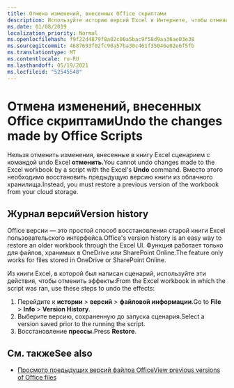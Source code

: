 ```yaml
---
title: Отмена изменений, внесенных Office скриптами
description: Используйте историю версий Excel в Интернете, чтобы отменить изменения, внесенные при запуске скрипта.
ms.date: 01/08/2019
localization_priority: Normal
ms.openlocfilehash: f9f22d4879f8a02c00a5bac9f58d9aa36ae03e38
ms.sourcegitcommit: 4687693f02fc90a57ba30c461f35046e02e6f5fb
ms.translationtype: MT
ms.contentlocale: ru-RU
ms.lasthandoff: 05/19/2021
ms.locfileid: "52545548"
---
```

# <a name="undo-the-changes-made-by-office-scripts"></a><span data-ttu-id="d09a5-103">Отмена изменений, внесенных Office скриптами</span><span class="sxs-lookup"><span data-stu-id="d09a5-103">Undo the changes made by Office Scripts</span></span>

<span data-ttu-id="d09a5-104">Нельзя отменить изменения, внесенные в книгу Excel сценарием с командой undo Excel **отменить.**</span><span class="sxs-lookup"><span data-stu-id="d09a5-104">You cannot undo changes made to the Excel workbook by a script with the Excel's **Undo** command.</span></span> <span data-ttu-id="d09a5-105">Вместо этого необходимо восстановить предыдущую версию книги из облачного хранилища.</span><span class="sxs-lookup"><span data-stu-id="d09a5-105">Instead, you must restore a previous version of the workbook from your cloud storage.</span></span>

## <a name="version-history"></a><span data-ttu-id="d09a5-106">Журнал версий</span><span class="sxs-lookup"><span data-stu-id="d09a5-106">Version history</span></span>

<span data-ttu-id="d09a5-107">Office версии — это простой способ восстановления старой книги Excel пользовательского интерфейса.</span><span class="sxs-lookup"><span data-stu-id="d09a5-107">Office's version history is an easy way to restore an older workbook through the Excel UI.</span></span> <span data-ttu-id="d09a5-108">Функция работает только для файлов, хранимых в OneDrive или SharePoint Online.</span><span class="sxs-lookup"><span data-stu-id="d09a5-108">The feature only works for files stored in OneDrive or SharePoint Online.</span></span>

<span data-ttu-id="d09a5-109">Из книги Excel, в которой был написан сценарий, используйте эти действия, чтобы отменить эффекты:</span><span class="sxs-lookup"><span data-stu-id="d09a5-109">From the Excel workbook in which the script was ran, use these steps to undo the effects:</span></span>

1. <span data-ttu-id="d09a5-110">Перейдите к **истории**  >  **версий**  >  **файловой информации**.</span><span class="sxs-lookup"><span data-stu-id="d09a5-110">Go to **File** > **Info** > **Version History**.</span></span>
2. <span data-ttu-id="d09a5-111">Выберите версию, сохраненную до запуска сценария.</span><span class="sxs-lookup"><span data-stu-id="d09a5-111">Select a version saved prior to the running the script.</span></span>
3. <span data-ttu-id="d09a5-112">Восстановление **прессы.**</span><span class="sxs-lookup"><span data-stu-id="d09a5-112">Press **Restore**.</span></span>

## <a name="see-also"></a><span data-ttu-id="d09a5-113">См. также</span><span class="sxs-lookup"><span data-stu-id="d09a5-113">See also</span></span>

- [<span data-ttu-id="d09a5-114">Просмотр предыдущих версий файлов Office</span><span class="sxs-lookup"><span data-stu-id="d09a5-114">View previous versions of Office files</span></span>](https://support.office.com/article/View-previous-versions-of-Office-files-5c1e076f-a9c9-41b8-8ace-f77b9642e2c2#ID0EABBAAA=Web)
